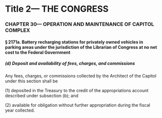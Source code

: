 
# Title 2— THE CONGRESS
### CHAPTER 30— OPERATION AND MAINTENANCE OF CAPITOL COMPLEX
#### § 2171a. Battery recharging stations for privately owned vehicles in parking areas under the jurisdiction of the Librarian of Congress at no net cost to the Federal Government
##### (d) Deposit and availability of fees, charges, and commissions

Any fees, charges, or commissions collected by the Architect of the Capitol under this section shall be

(1) deposited in the Treasury to the credit of the appropriations account described under subsection (b); and

(2) available for obligation without further appropriation during the fiscal year collected.
